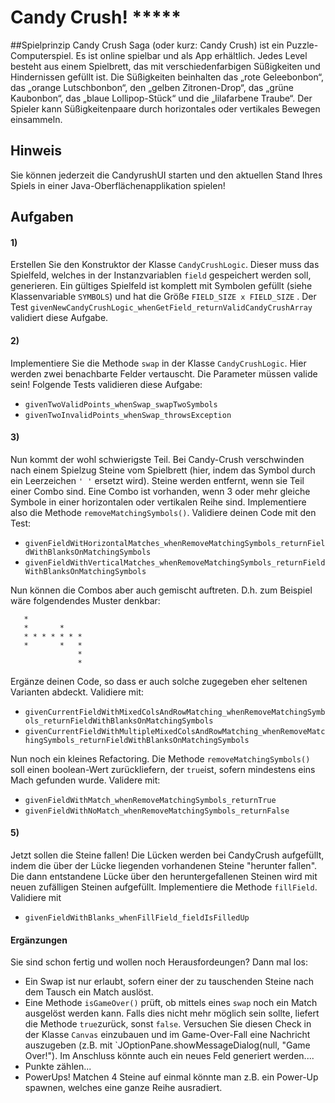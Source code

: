 # Candy Crush! *****

##Spielprinzip 
Candy Crush Saga (oder kurz: Candy Crush) ist ein Puzzle-Computerspiel. Es ist online spielbar und als App erhältlich. Jedes Level besteht aus einem Spielbrett, das mit verschiedenfarbigen Süßigkeiten und Hindernissen gefüllt ist. Die Süßigkeiten beinhalten das „rote Geleebonbon“, das „orange Lutschbonbon“, den „gelben Zitronen-Drop“, das „grüne Kaubonbon“, das „blaue Lollipop-Stück“ und die „lilafarbene Traube“. Der Spieler kann Süßigkeitenpaare durch horizontales oder vertikales Bewegen einsammeln. 

## Hinweis
Sie können jederzeit die CandyrushUI starten und den aktuellen Stand Ihres Spiels in einer Java-Oberflächenapplikation spielen!

## Aufgaben

#### 1)
Erstellen Sie den Konstruktor der Klasse `CandyCrushLogic`. 
Dieser muss das Spielfeld, welches in der Instanzvariablen 
`field` gespeichert werden soll, generieren. Ein gültiges Spielfeld ist 
komplett mit Symbolen gefüllt (siehe Klassenvariable `SYMBOLS`) und hat die Größe `FIELD_SIZE x FIELD_SIZE` .
 Der Test `givenNewCandyCrushLogic_whenGetField_returnValidCandyCrushArray`
 validiert diese Aufgabe.
 
 #### 2)
 Implementiere Sie die Methode `swap` in der Klasse `CandyCrushLogic`. Hier werden zwei benachbarte Felder vertauscht. Die Parameter müssen valide sein! 
 Folgende Tests validieren diese Aufgabe:
 - `givenTwoValidPoints_whenSwap_swapTwoSymbols`
 - `givenTwoInvalidPoints_whenSwap_throwsException`

#### 3) 
Nun kommt der wohl schwierigste Teil. Bei Candy-Crush verschwinden nach einem Spielzug Steine vom Spielbrett (hier, indem das Symbol durch ein Leerzeichen `' '` ersetzt wird). Steine werden entfernt, wenn sie Teil einer Combo sind. Eine Combo ist vorhanden, wenn 3 oder mehr gleiche Symbole in einer horizontalen oder vertikalen Reihe sind. Implementiere also die Methode `removeMatchingSymbols()`. Validiere deinen Code mit den Test:
- `givenFieldWitHorizontalMatches_whenRemoveMatchingSymbols_returnFieldWithBlanksOnMatchingSymbols`
- `givenFieldWithVerticalMatches_whenRemoveMatchingSymbols_returnFieldWithBlanksOnMatchingSymbols`


Nun können die Combos aber auch gemischt auftreten. D.h. zum Beispiel wäre folgendendes Muster denkbar:
```   
   *
   *       *
   * * * * * * *
   *       *   *
               *
               *
   ```
Ergänze deinen Code, so dass er auch solche zugegeben eher seltenen Varianten abdeckt. Validiere mit:
- `givenCurrentFieldWithMixedColsAndRowMatching_whenRemoveMatchingSymbols_returnFieldWithBlanksOnMatchingSymbols`
- `givenCurrentFieldWithMultipleMixedColsAndRowMatching_whenRemoveMatchingSymbols_returnFieldWithBlanksOnMatchingSymbols`

Nun noch ein kleines Refactoring. Die Methode `removeMatchingSymbols()` soll einen boolean-Wert zurückliefern, der `true`ist, sofern mindestens eins Mach gefunden wurde. 
Validere mit: 
- `givenFieldWithMatch_whenRemoveMatchingSymbols_returnTrue`
- `givenFieldWithNoMatch_whenRemoveMatchingSymbols_returnFalse`

#### 5) 
Jetzt sollen die Steine fallen! Die Lücken werden bei CandyCrush aufgefüllt, indem die über der Lücke liegenden vorhandenen Steine "herunter fallen". Die dann entstandene Lücke über den heruntergefallenen Steinen wird mit neuen zufälligen Steinen aufgefüllt. Implementiere die Methode `fillField`. Validiere mit 
- `givenFieldWithBlanks_whenFillField_fieldIsFilledUp`

#### Ergänzungen
Sie sind schon fertig und wollen noch Herausfordeungen? Dann mal los:

* Ein Swap ist nur erlaubt, sofern einer der zu tauschenden Steine nach dem Tausch ein Match auslöst. 
* Eine Methode `isGameOver()` prüft, ob mittels eines `swap` noch ein Match ausgelöst werden kann. Falls dies nicht mehr möglich sein sollte, liefert die Methode `true`zurück, sonst `false`. Versuchen Sie diesen Check in der Klasse `Canvas` einzubauen und im Game-Over-Fall eine Nachricht auszugeben (z.B. mit `JOptionPane.showMessageDialog(null, "Game Over!"). Im Anschluss könnte auch ein neues Feld generiert werden....
* Punkte zählen...
* PowerUps! Matchen 4 Steine auf einmal könnte man z.B. ein Power-Up spawnen, welches eine ganze Reihe ausradiert. 
